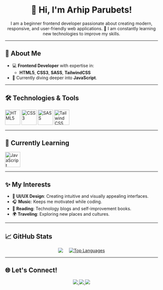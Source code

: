 <h1 align="center">👋 Hi, I'm Arhip Parubets!</h1>

<p align="center">
  I am a beginner frontend developer passionate about creating modern, responsive, and user-friendly web applications. 🚀 I am constantly learning new technologies to improve my skills.
</p>

---

  ## 🚀 About Me
- 💻 **Frontend Developer** with expertise in:
  - **HTML5**, **CSS3**, **SASS**, **TailwindCSS**
- 🌱 Currently diving deeper into **JavaScript**.

---

## 🛠️ Technologies & Tools

<div>
  <img src="https://img.icons8.com/color/48/000000/html-5.png" alt="HTML5" width="50" height="50">
  <img src="https://img.icons8.com/color/48/000000/css3.png" alt="CSS3" width="50" height="50">
  <img src="https://sass-lang.com/assets/img/styleguide/color.png" alt="SASS" width="50" height="50">
  <img src="https://img.icons8.com/color/48/000000/tailwindcss.png" alt="Tailwind CSS" width="50" height="50">
</div>

---

## 🌱 Currently Learning
<div>
  <img src="https://img.icons8.com/color/48/000000/javascript.png" alt="JavaScript" width="50" height="50">
</div>

---

## ✨ My Interests
- 🎨 **UI/UX Design**: Creating intuitive and visually appealing interfaces.
- 🎧 **Music**: Keeps me motivated while coding.
- 📖 **Reading**: Technology blogs and self-improvement books.
- 🌍 **Traveling**: Exploring new places and cultures.

---

## 📈 GitHub Stats
<div align="center" style="display: flex; justify-content: center; gap: 20px; flex-wrap: wrap;">
  <a href="http://www.github.com/ParubetsArhip">
    <img src="https://github-readme-streak-stats.herokuapp.com/?user=arhouse&stroke=ffffff&background=1c1917&ring=0891b2&fire=0891b2&currStreakNum=ffffff&currStreakLabel=0891b2&sideNums=ffffff&sideLabels=ffffff&dates=ffffff&hide_border=true" />
  </a>

  <a href="https://github.com/ParubetsArhip">
    <img src="https://github-readme-stats.vercel.app/api/top-langs/?username=arhouse&langs_count=10&title_color=0891b2&text_color=ffffff&icon_color=0891b2&bg_color=1c1917&hide_border=true&locale=en&custom_title=Top%20%Languages" alt="Top Languages" />
  </a>
</div>

---

## 🌐 Let's Connect!
<p align="center">
  <a href="https://linkedin.com/in/ВАШ_ЛИНК" target="_blank">
    <img src="https://img.shields.io/badge/LinkedIn-%230077B5.svg?style=for-the-badge&logo=linkedin&logoColor=white" />
  </a>
  <a href="mailto:ВАШ_EMAIL" target="_blank">
    <img src="https://img.shields.io/badge/Email-D14836?style=for-the-badge&logo=gmail&logoColor=white" />
  </a>
  <a href="https://ВАШ_САЙТ" target="_blank">
    <img src="https://img.shields.io/badge/Portfolio-%2312100E.svg?style=for-the-badge&logo=firefox&logoColor=white" />
  </a>
</p>
